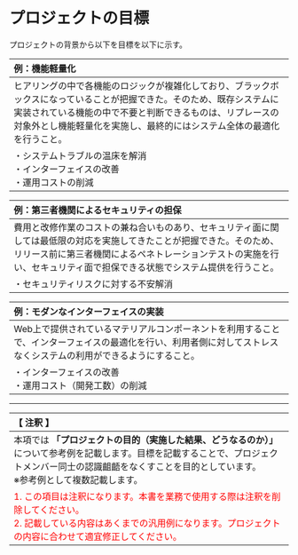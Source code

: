 # プロジェクトの目標
プロジェクトの背景から以下を目標を以下に示す。

|例：機能軽量化|
|:---|
|ヒアリングの中で各機能のロジックが複雑化しており、ブラックボックスになっていることが把握できた。そのため、既存システムに実装されている機能の中で不要と判断できるものは、リプレースの対象外とし機能軽量化を実施し、最終的にはシステム全体の最適化を行うこと。|
|・システムトラブルの温床を解消<br>・インターフェイスの改善<br>・運用コストの削減|

|例：第三者機関によるセキュリティの担保|
|:---|
|費用と改修作業のコストの兼ね合いものあり、セキュリティ面に関しては最低限の対応を実施してきたことが把握できた。そのため、リリース前に第三者機関によるペネトレーションテストの実施を行い、セキュリティ面で担保できる状態でシステム提供を行うこと。|
|・セキュリティリスクに対する不安解消|

|例：モダンなインターフェイスの実装|
|:---|
|Web上で提供されているマテリアルコンポーネントを利用することで、インターフェイスの最適化を行い、利用者側に対してストレスなくシステムの利用ができるようにすること。|
|・インターフェイスの改善<br>・運用コスト（開発工数）の削減|

---

|【 注釈 】|
|:---|
|本項では **「プロジェクトの目的（実施した結果、どうなるのか）」** について参考例を記載します。目標を記載することで、プロジェクトメンバー同士の認識齟齬をなくすことを目的としています。<br>※参考例として複数記載します。|
|<span style='color:#f00'>1. この項目は注釈になります。本書を業務で使用する際は注釈を削除してください。<br>2. 記載している内容はあくまでの汎用例になります。プロジェクトの内容に合わせて適宜修正してください。</span>|